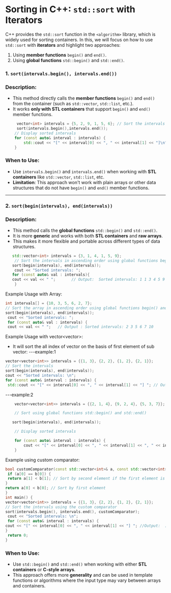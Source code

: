 Sorting in C++: `std::sort` with Iterators
==========================================

C++ provides the `std::sort` function in the `<algorithm>` library, which is widely used for sorting containers. In this, we will focus on how to use `std::sort` with **iterators** and highlight two approaches:

1.  Using **member functions** `begin()` and `end()`.
2.  Using **global functions** `std::begin()` and `std::end()`.

### 1\. `sort(intervals.begin(), intervals.end())`

### Description:

-   This method directly calls the **member functions** `begin()` and `end()` from the container (such as `std::vector`, `std::list`, etc.).
-   It works **only with STL containers** that support `begin()` and `end()` member functions.

```cpp
     vector<int> intervals = {5, 2, 9, 1, 5, 6}; // Sort the intervals in ascending order using member functions begin() and end() 
     sort(intervals.begin(),intervals.end());
    // Display sorted intervals
    for (const auto& interval : intervals) {
        std::cout << "[" << interval[0] << ", " << interval[1] << "]\n";     // Output:  Sorted intervals: 1 2 5 5 6 9
    }
```
### When to Use:

-   Use `intervals.begin()` and `intervals.end()` when working with **STL containers** like `std::vector`, `std::list`, etc.
-   **Limitation**: This approach won't work with plain arrays or other data structures that do not have `begin()` and `end()` member functions.

* * * * *

### 2\. `sort(begin(intervals), end(intervals))`

### Description:

-   This method calls the **global functions** `std::begin()` and `std::end()`.
-   It is more **generic** and works with both **STL containers** and **raw arrays**.
-   This makes it more flexible and portable across different types of data structures.

```cpp
   std::vector<int> intervals = {3, 1, 4, 1, 5, 9}; 
    // Sort the intervals in ascending order using global functions begin() and end() 
   sort(begin(intervals), end(intervals));
    cout << "Sorted intervals: ";
   for (const auto& val : intervals){
   cout << val << " ";       // Output:  Sorted intervals: 1 1 3 4 5 9
    }
```
Example Usage with Array:

```cpp
int intervals[] = {10, 3, 5, 6, 2, 7}; 
// Sort the array in ascending order using global functions begin() and end() 
sort(begin(intervals), end(intervals));
 cout << "Sorted intervals: ";
 for (const auto& val : intervals) {
 cout << val << " ";   // Output : Sorted intervals: 2 3 5 6 7 10
```

Example Usage with vector<vector<int>>:
- It will sort the all index of vector on the basis of first element of sub vector:
---example:1
```cpp
vector<vector<int>> intervals = {{1, 3}, {2, 2}, {1, 2}, {2, 1}}; 
// Sort the intervals 
sort(begin(intervals), end(intervals));
cout << "Sorted intervals: \n"; 
for (const auto& interval : intervals) {
 std::cout << "[" << interval[0] << ", " << interval[1] << "] "; // Output: Sorted intervals: [1, 2] [1, 3] [2, 1] [2, 2]
```

---example:2

```cpp
    vector<vector<int>> intervals = {{2, 1, 4}, {9, 2, 4}, {5, 3, 7}};

    // Sort using global functions std::begin() and std::end()

   sort(begin(intervals), end(intervals));

    // Display sorted intervals

    for (const auto& interval : intervals) {
        cout << "[" << interval[0] << ", " << interval[1] << ", " << interval[2] << "] "; // Output: [2, 1, 4] [5, 3, 7] [9, 2, 4]
    }
```

Example using custom comparator:
```cpp
bool customComparator(const std::vector<int>& a, const std::vector<int>& b) {
 if (a[0] == b[0]) {
 return a[1] < b[1]; // Sort by second element if the first element is the same 
} 
return a[0] < b[0]; // Sort by first element 
} 
int main() { 
vector<vector<int>> intervals = {{1, 3}, {2, 2}, {1, 2}, {2, 1}}; 
// Sort the intervals using the custom comparator 
sort(intervals.begin(), intervals.end(), customComparator);
 cout << "Sorted intervals: \n";
 for (const auto& interval : intervals) {
cout << "[" << interval[0] << ", " << interval[1] << "] "; //Output:  [1, 2] [1, 3] [2, 1] [2, 2]
}
 return 0; 
}
```


### When to Use:

-   Use `std::begin()` and `std::end()` when working with either **STL containers** or **C-style arrays**.
-   This approach offers more **generality** and can be used in template functions or algorithms where the input type may vary between arrays and containers.
